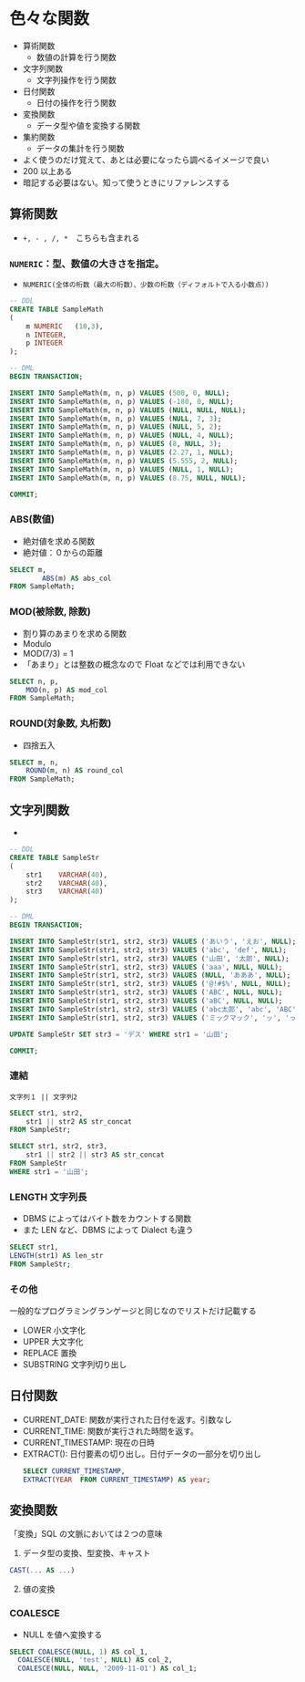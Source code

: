 # 色々な関数

- 算術関数
  - 数値の計算を行う関数
- 文字列関数
  - 文字列操作を行う関数
- 日付関数
  - 日付の操作を行う関数
- 変換関数
  - データ型や値を変換する関数
- 集約関数
  - データの集計を行う関数
- よく使うのだけ覚えて、あとは必要になったら調べるイメージで良い
- 200 以上ある
- 暗記する必要はない。知って使うときにリファレンスする

## 算術関数

- `+, - , /, *`　こちらも含まれる

### `NUMERIC`：型、数値の大きさを指定。

- `NUMERIC(全体の桁数（最大の桁数）、少数の桁数（ディフォルトで入る小数点）)`

```sql
-- DDL
CREATE TABLE SampleMath
(
    m NUMERIC   (10,3),
    n INTEGER,
    p INTEGER
);

-- DML
BEGIN TRANSACTION;

INSERT INTO SampleMath(m, n, p) VALUES (500, 0, NULL);
INSERT INTO SampleMath(m, n, p) VALUES (-180, 0, NULL);
INSERT INTO SampleMath(m, n, p) VALUES (NULL, NULL, NULL);
INSERT INTO SampleMath(m, n, p) VALUES (NULL, 7, 3);
INSERT INTO SampleMath(m, n, p) VALUES (NULL, 5, 2);
INSERT INTO SampleMath(m, n, p) VALUES (NULL, 4, NULL);
INSERT INTO SampleMath(m, n, p) VALUES (8, NULL, 3);
INSERT INTO SampleMath(m, n, p) VALUES (2.27, 1, NULL);
INSERT INTO SampleMath(m, n, p) VALUES (5.555, 2, NULL);
INSERT INTO SampleMath(m, n, p) VALUES (NULL, 1, NULL);
INSERT INTO SampleMath(m, n, p) VALUES (8.75, NULL, NULL);

COMMIT;
```

### ABS(数値)

- 絶対値を求める関数
- 絶対値：０からの距離

```sql
SELECT m,
        ABS(m) AS abs_col
FROM SampleMath;
```

### MOD(被除数, 除数)

- 割り算のあまりを求める関数
- Modulo
- MOD(7/3) = 1
- 「あまり」とは整数の概念なので Float などでは利用できない

```sql
SELECT n, p,
    MOD(n, p) AS mod_col
FROM SampleMath;
```

### ROUND(対象数, 丸桁数)

- 四捨五入

```sql
SELECT m, n,
    ROUND(m, n) AS round_col
FROM SampleMath;
```

## 文字列関数

-

```sql
-- DDL
CREATE TABLE SampleStr
(
    str1    VARCHAR(40),
    str2    VARCHAR(40),
    str3    VARCHAR(40)
);

-- DML
BEGIN TRANSACTION;

INSERT INTO SampleStr(str1, str2, str3) VALUES ('あいう', 'えお', NULL);
INSERT INTO SampleStr(str1, str2, str3) VALUES ('abc', 'def', NULL);
INSERT INTO SampleStr(str1, str2, str3) VALUES ('山田', '太郎', NULL);
INSERT INTO SampleStr(str1, str2, str3) VALUES ('aaa', NULL, NULL);
INSERT INTO SampleStr(str1, str2, str3) VALUES (NULL, 'あああ', NULL);
INSERT INTO SampleStr(str1, str2, str3) VALUES ('@!#$%', NULL, NULL);
INSERT INTO SampleStr(str1, str2, str3) VALUES ('ABC', NULL, NULL);
INSERT INTO SampleStr(str1, str2, str3) VALUES ('aBC', NULL, NULL);
INSERT INTO SampleStr(str1, str2, str3) VALUES ('abc太郎', 'abc', 'ABC');
INSERT INTO SampleStr(str1, str2, str3) VALUES ('ミックマック', 'ッ', 'っ');

UPDATE SampleStr SET str3 = 'デス' WHERE str1 = '山田';

COMMIT;
```

### 連結

`文字列１ || 文字列2`

```sql
SELECT str1, str2,
    str1 || str2 AS str_concat
FROM SampleStr;

SELECT str1, str2, str3,
    str1 || str2 || str3 AS str_concat
FROM SampleStr
WHERE str1 = '山田';
```

### LENGTH 文字列長

- DBMS によってはバイト数をカウントする関数
- また LEN など、DBMS によって Dialect も違う

```sql
SELECT str1,
LENGTH(str1) AS len_str
FROM SampleStr;
```

### その他

一般的なプログラミングランゲージと同じなのでリストだけ記載する

- LOWER 小文字化
- UPPER 大文字化
- REPLACE 置換
- SUBSTRING 文字列切り出し

## 日付関数

- CURRENT_DATE: 関数が実行された日付を返す。引数なし
- CURRENT_TIME: 関数が実行された時間を返す。
- CURRENT_TIMESTAMP: 現在の日時
- EXTRACT(): 日付要素の切り出し。日付データの一部分を切り出し
  ```sql
  SELECT CURRENT_TIMESTAMP,
  EXTRACT(YEAR  FROM CURRENT_TIMESTAMP) AS year;
  ```

## 変換関数

「変換」SQL の文脈においては２つの意味

1. データ型の変換、型変換、キャスト

```sql
CAST(... AS ...)
```

2. 値の変換

### COALESCE

- NULL を値へ変換する

```sql
SELECT COALESCE(NULL, 1) AS col_1,
  COALESCE(NULL, 'test', NULL) AS col_2,
  COALESCE(NULL, NULL, '2009-11-01') AS col_1;
```

